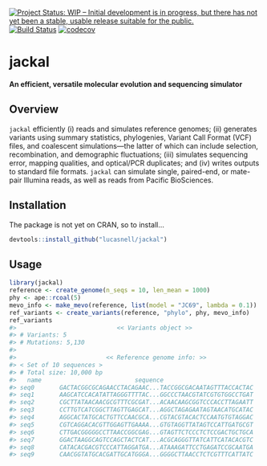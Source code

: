 
<!-- README.md is generated from README.Rmd. Please edit that file -->

[![Project Status: WIP – Initial development is in progress, but there
has not yet been a stable, usable release suitable for the
public.](http://www.repostatus.org/badges/latest/wip.svg)](http://www.repostatus.org/#wip)
[![Build
Status](https://travis-ci.com/lucasnell/jackal.svg?branch=master)](https://travis-ci.com/lucasnell/jackal)
[![codecov](https://codecov.io/gh/lucasnell/jackal/branch/master/graph/badge.svg)](https://codecov.io/gh/lucasnell/jackal)

# jackal

**An efficient, versatile molecular evolution and sequencing simulator**

## Overview

`jackal` efficiently (i) reads and simulates reference genomes; (ii)
generates variants using summary statistics, phylogenies, Variant Call
Format (VCF) files, and coalescent simulations—the latter of which can
include selection, recombination, and demographic fluctuations; (iii)
simulates sequencing error, mapping qualities, and optical/PCR
duplicates; and (iv) writes outputs to standard file formats. `jackal`
can simulate single, paired-end, or mate-pair Illumina reads, as well as
reads from Pacific BioSciences.

## Installation

The package is not yet on CRAN, so to install…

``` r
devtools::install_github("lucasnell/jackal")
```

## Usage

``` r
library(jackal)
reference <- create_genome(n_seqs = 10, len_mean = 1000)
phy <- ape::rcoal(5)
mevo_info <- make_mevo(reference, list(model = "JC69", lambda = 0.1))
ref_variants <- create_variants(reference, "phylo", phy, mevo_info)
ref_variants
#>                            << Variants object >>
#> # Variants: 5
#> # Mutations: 5,130
#> 
#>                         << Reference genome info: >>
#> < Set of 10 sequences >
#> # Total size: 10,000 bp
#>   name                          sequence                             length
#> seq0       GACTACGGCGCAGAACCTACAGAAC...TACCGGCGACAATAGTTTACCACTAC      1000
#> seq1       AAGCATCCACATATTAGGGTTTTAC...GGCCCTAACGTATCGTGTGGCCTGAT      1000
#> seq2       CGCTTATAACAACGCGTTTCGCGAT...ACAACAAGCGGTCCCACCTTAGAATT      1000
#> seq3       CCTTGTCATCGGCTTAGTTGAGCAT...AGGCTAGAGAATAGTAACATGCATAC      1000
#> seq4       AGGCACTATGCACTGTTCCAACGCA...CGTACGTACACTCCAATGTGTAGGAC      1000
#> seq5       CGTCAGGACACGTTGGAGTTGAAAA...GTGTAGGTTATAGTCCATTGATGCGT      1000
#> seq6       CTTGACGGGGGCCTTAACCGGCGAG...GTAGTTCTCCCTCTCCGACTGCTGCA      1000
#> seq7       GGACTAAGGCAGTCCAGCTACTCAT...ACGCAGGGTTATCATTCATACACGTC      1000
#> seq8       CATACACGACGTCCCATTAGGATGA...ATAAAGATTCCTGAGATCCGCAATGA      1000
#> seq9       CAACGGTATGCACGATTGCATGGGA...GGGGCTTAACCTCTCGTTTCATTATC      1000
```
